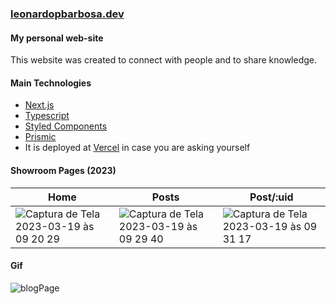 ### [leonardopbarbosa.dev](https://leonardopbarbosa.dev/)


#### My personal web-site


This website was created to connect with people and to share knowledge.


#### Main Technologies

- [Next.js](https://nextjs.org/)
- [Typescript](https://www.typescriptlang.org/)
- [Styled Components](https://styled-components.com/)
- [Prismic](https://prismic.io/)
- It is deployed at [Vercel](https://vercel.com/) in case you are asking yourself

#### Showroom Pages (2023)

| Home | Posts | Post/:uid |
|------|-------|-----------|
|![Captura de Tela 2023-03-19 às 09 20 29](https://user-images.githubusercontent.com/54908803/226175170-f7bc9186-1c24-495e-ab62-19e6c2716149.png)|![Captura de Tela 2023-03-19 às 09 29 40](https://user-images.githubusercontent.com/54908803/226175231-a22bb7d2-7b0b-4f2d-a75e-8dca0a4f000f.png)|![Captura de Tela 2023-03-19 às 09 31 17](https://user-images.githubusercontent.com/54908803/226175344-1d70ab62-d4d2-4503-9956-5517d704966e.png)|

#### Gif

![blogPage](https://user-images.githubusercontent.com/54908803/226175383-e1588bc5-d2c7-4def-a969-c95dbf265aac.gif)
